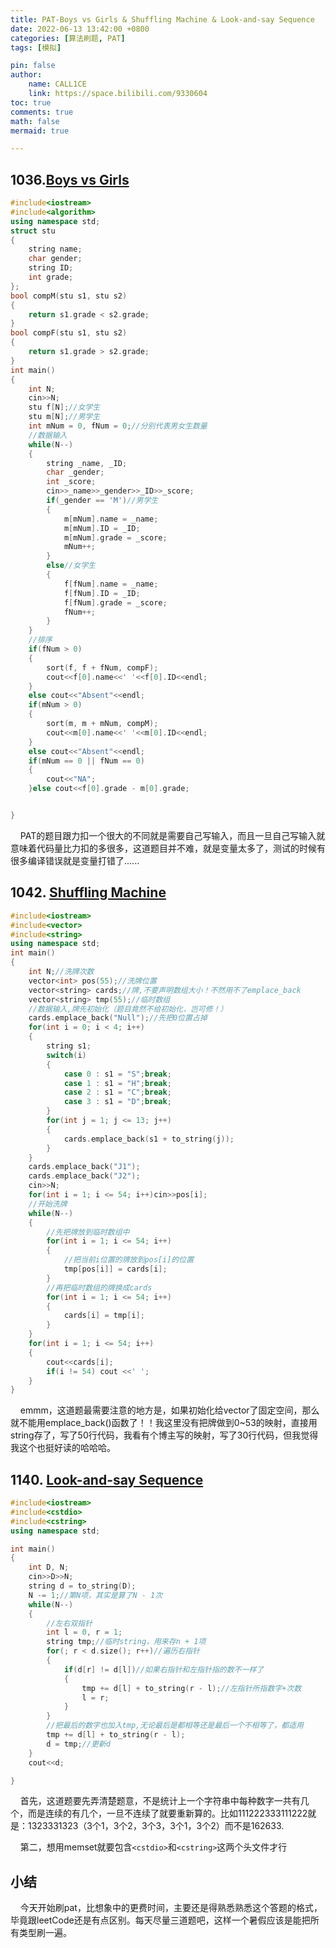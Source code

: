 ```yaml
---
title: PAT-Boys vs Girls & Shuffling Machine & Look-and-say Sequence
date: 2022-06-13 13:42:00 +0800
categories: [算法刷题, PAT]
tags: [模拟]

pin: false
author: 
    name: CALL1CE
    link: https://space.bilibili.com/9330604
toc: true
comments: true
math: false
mermaid: true

---
```


## 1036.[Boys vs Girls](https://pintia.cn/problem-sets/994805342720868352/problems/994805453203030016)

```cpp
#include<iostream>
#include<algorithm>
using namespace std;
struct stu
{
    string name;
    char gender;
    string ID;
    int grade;
};
bool compM(stu s1, stu s2)
{
    return s1.grade < s2.grade;
}
bool compF(stu s1, stu s2)
{
    return s1.grade > s2.grade;
}
int main()
{
    int N;
    cin>>N;
    stu f[N];//女学生
    stu m[N];//男学生
    int mNum = 0, fNum = 0;//分别代表男女生数量
    //数据输入
    while(N--)
    {
        string _name, _ID;
        char _gender;
        int _score;
        cin>>_name>>_gender>>_ID>>_score;
        if(_gender == 'M')//男学生
        {
            m[mNum].name = _name;
            m[mNum].ID = _ID;
            m[mNum].grade = _score;
            mNum++;
        }
        else//女学生
        {
            f[fNum].name = _name;
            f[fNum].ID = _ID;
            f[fNum].grade = _score;
            fNum++;
        }
    }
    //排序
    if(fNum > 0)
    {
        sort(f, f + fNum, compF);
        cout<<f[0].name<<' '<<f[0].ID<<endl;
    }
    else cout<<"Absent"<<endl;
    if(mNum > 0)
    {
        sort(m, m + mNum, compM);
        cout<<m[0].name<<' '<<m[0].ID<<endl;
    }
    else cout<<"Absent"<<endl;
    if(mNum == 0 || fNum == 0)
    {
        cout<<"NA";
    }else cout<<f[0].grade - m[0].grade;


}
```

    PAT的题目跟力扣一个很大的不同就是需要自己写输入，而且一旦自己写输入就意味着代码量比力扣的多很多，这道题目并不难，就是变量太多了，测试的时候有很多编译错误就是变量打错了......

## 1042. [Shuffling Machine](https://pintia.cn/problem-sets/994805342720868352/problems/994805442671132672)

```cpp
#include<iostream>
#include<vector>
#include<string>
using namespace std;
int main()
{
    int N;//洗牌次数
    vector<int> pos(55);//洗牌位置
    vector<string> cards;//牌,不要声明数组大小！不然用不了emplace_back
    vector<string> tmp(55);//临时数组
    //数据输入,牌先初始化（题目竟然不给初始化，岂可修！）
    cards.emplace_back("Null");//先把0位置占掉
    for(int i = 0; i < 4; i++)
    {
        string s1;
        switch(i)
        {
            case 0 : s1 = "S";break;
            case 1 : s1 = "H";break;
            case 2 : s1 = "C";break;
            case 3 : s1 = "D";break;
        }
        for(int j = 1; j <= 13; j++)
        {
            cards.emplace_back(s1 + to_string(j));
        }
    }
    cards.emplace_back("J1");
    cards.emplace_back("J2");
    cin>>N;
    for(int i = 1; i <= 54; i++)cin>>pos[i];
    //开始洗牌
    while(N--)
    {
        //先把牌放到临时数组中
        for(int i = 1; i <= 54; i++)
        {
            //把当前i位置的牌放到pos[i]的位置
            tmp[pos[i]] = cards[i];
        }
        //再把临时数组的牌换成cards
        for(int i = 1; i <= 54; i++)
        {
            cards[i] = tmp[i];
        }
    }
    for(int i = 1; i <= 54; i++)
    {
        cout<<cards[i];
        if(i != 54) cout <<' ';
    }
}
```

    emmm，这道题最需要注意的地方是，如果初始化给vector了固定空间，那么就不能用emplace_back()函数了！！我这里没有把牌做到0~53的映射，直接用string存了，写了50行代码，我看有个博主写的映射，写了30行代码，但我觉得我这个也挺好读的哈哈哈。

## 1140. [Look-and-say Sequence](https://pintia.cn/problem-sets/994805342720868352/problems/994805344490864640)

```cpp
#include<iostream>
#include<cstdio>
#include<cstring>
using namespace std;

int main()
{
    int D, N;
    cin>>D>>N;
    string d = to_string(D);
    N -= 1;//第N项，其实是算了N - 1次    
    while(N--)
    {
        //左右双指针
        int l = 0, r = 1;
        string tmp;//临时string，用来存n + 1项
        for(; r < d.size(); r++)//遍历右指针
        {
            if(d[r] != d[l])//如果右指针和左指针指的数不一样了
            {
                tmp += d[l] + to_string(r - l);//左指针所指数字+次数
                l = r;
            }
        }
        //把最后的数字也加入tmp,无论最后是都相等还是最后一个不相等了，都适用
        tmp += d[l] + to_string(r - l);
        d = tmp;//更新d
    }
    cout<<d;

}
```

    首先，这道题要先弄清楚题意，不是统计上一个字符串中每种数字一共有几个，而是连续的有几个，一旦不连续了就要重新算的。比如111222333111222就是：1323331323（3个1，3个2，3个3，3个1，3个2）而不是162633.

    第二，想用memset就要包含`<cstdio>`和`<cstring>`这两个头文件才行

## 小结

    今天开始刷pat，比想象中的更费时间，主要还是得熟悉熟悉这个答题的格式，毕竟跟leetCode还是有点区别。每天尽量三道题吧，这样一个暑假应该是能把所有类型刷一遍。
